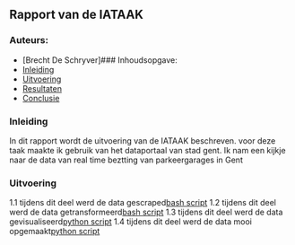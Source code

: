 ## Rapport van de IATAAK
### Auteurs:
 - [Brecht De Schryver]### Inhoudsopgave:
 - [Inleiding](#inleiding)
 - [Uitvoering](#uitvoering)
 - [Resultaten](#resultaten)
 - [Conclusie](#conclusie)
### Inleiding
In dit rapport wordt de uitvoering van de IATAAK beschreven. voor deze taak maakte ik gebruik van het dataportaal van stad gent. Ik nam een kijkje naar de data van real time beztting van parkeergarages in Gent
### Uitvoering
1.1
tijdens dit deel werd de data gescraped[bash script](https://github.com/BrechtDeSchryver/iataak/blob/main/scripts/webscraper.sh)
1.2
tijdens dit deel werd de data getransformeerd[bash script](https://github.com/BrechtDeSchryver/iataak/blob/main/scripts/transform.sh)
1.3
tijdens dit deel werd de data gevisualiseerd[python script](https://github.com/BrechtDeSchryver/iataak/blob/main/scripts/raport.py)
1.4
tijdens dit deel werd de data mooi opgemaakt[python script](https://github.com/BrechtDeSchryver/iataak/blob/main/scripts/report.py)
